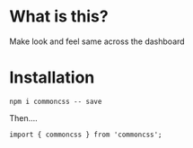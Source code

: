 # What is this?

Make look and feel same across the dashboard

# Installation

`npm i commoncss -- save`


Then....

```
import { commoncss } from 'commoncss';
```
